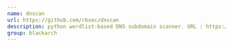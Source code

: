 ```yaml
---
name: dnscan
url: https://github.com/rbsec/dnscan
description: python wordlist-based DNS subdomain scanner. URL : https://github.com/rbsec/dnscan Groups : blackarch blackarch-scanner
group: blackarch
---
```

